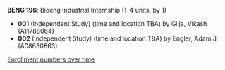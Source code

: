 **BENG 196**: Bioeng Industrial Internship (1–4 units, by 1)

- **001** (Independent Study) (time and location TBA) by Gilja, Vikash (A11788064)
- **002** (Independent Study) (time and location TBA) by Engler, Adam J. (A08630863)

[Enrollment numbers over time](./BENG196.tsv)
